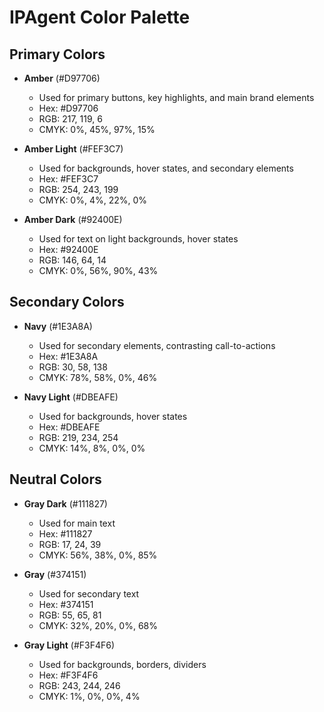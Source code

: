 
# IPAgent Color Palette

## Primary Colors

- **Amber** (#D97706)
  - Used for primary buttons, key highlights, and main brand elements
  - Hex: #D97706
  - RGB: 217, 119, 6
  - CMYK: 0%, 45%, 97%, 15%

- **Amber Light** (#FEF3C7)
  - Used for backgrounds, hover states, and secondary elements
  - Hex: #FEF3C7
  - RGB: 254, 243, 199
  - CMYK: 0%, 4%, 22%, 0%

- **Amber Dark** (#92400E)
  - Used for text on light backgrounds, hover states
  - Hex: #92400E
  - RGB: 146, 64, 14
  - CMYK: 0%, 56%, 90%, 43%

## Secondary Colors

- **Navy** (#1E3A8A)
  - Used for secondary elements, contrasting call-to-actions
  - Hex: #1E3A8A
  - RGB: 30, 58, 138
  - CMYK: 78%, 58%, 0%, 46%

- **Navy Light** (#DBEAFE)
  - Used for backgrounds, hover states
  - Hex: #DBEAFE
  - RGB: 219, 234, 254
  - CMYK: 14%, 8%, 0%, 0%

## Neutral Colors

- **Gray Dark** (#111827)
  - Used for main text
  - Hex: #111827
  - RGB: 17, 24, 39
  - CMYK: 56%, 38%, 0%, 85%

- **Gray** (#374151)
  - Used for secondary text
  - Hex: #374151
  - RGB: 55, 65, 81
  - CMYK: 32%, 20%, 0%, 68%

- **Gray Light** (#F3F4F6)
  - Used for backgrounds, borders, dividers
  - Hex: #F3F4F6
  - RGB: 243, 244, 246
  - CMYK: 1%, 0%, 0%, 4%
